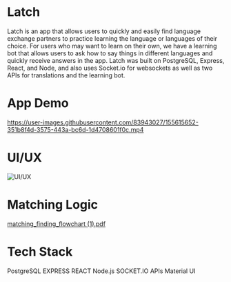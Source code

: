 # Latch
Latch is an app that allows users to quickly and easily find language exchange partners to practice learning the language or languages of their choice. For users who may want to learn on their own, we have a learning bot that allows users to ask how to say things in different languages and quickly receive answers in the app. Latch was built on PostgreSQL, Express, React, and Node, and also uses Socket.io for websockets as well as two APIs for translations and the learning bot.

# App Demo


https://user-images.githubusercontent.com/83943027/155615652-351b8f4d-3575-443a-bc6d-1d4708601f0c.mp4

# UI/UX
![UI/UX](https://user-images.githubusercontent.com/92115251/155620724-f915980f-0834-4fca-90bc-8fb4b7d656fe.png)

# Matching Logic
[matching_finding_flowchart (1).pdf](https://github.com/Erica-jihyeon/Latch/files/8137037/matching_finding_flowchart.1.pdf)

# Tech Stack
PostgreSQL
EXPRESS
REACT
Node.js
SOCKET.IO
APIs
Material UI
